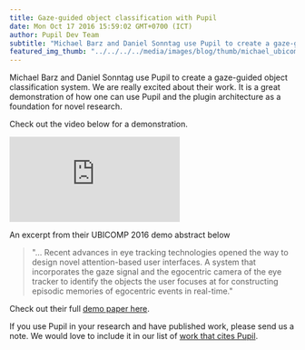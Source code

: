 ```yaml
---
title: Gaze-guided object classification with Pupil
date: Mon Oct 17 2016 15:59:02 GMT+0700 (ICT)
author: Pupil Dev Team
subtitle: "Michael Barz and Daniel Sonntag use Pupil to create a gaze-guided object classification system..."
featured_img_thumb: "../../../../media/images/blog/thumb/michael_ubicomp.png"
---
```


Michael Barz and Daniel Sonntag use Pupil to create a gaze-guided object classification system. We are really excited about their work. It is a great demonstration of how one can use Pupil and the plugin architecture as a foundation for novel research.

Check out the video below for a demonstration.

<div class="Feature-video-container-16by9">
	<iframe class="Feature-video" src="https://www.youtube.com/embed/AW1zg4IPcfI?rel=0&amp;showinfo=0" frameborder="0" allowfullscreen></iframe>
</div>

An excerpt from their UBICOMP 2016 demo abstract below

<blockquote cite="http://dl.acm.org/citation.cfm?doid=2968219.2971389"> "... Recent advances in eye tracking technologies opened the way to design novel attention-based user interfaces. A system that incorporates the gaze signal and the egocentric camera of the eye tracker to identify the objects the user focuses at for constructing episodic memories of egocentric events in real-time."
</blockquote>

Check out their full [demo paper here](http://dl.acm.org/citation.cfm?doid=2968219.2971389).

If you use Pupil in your research and have published work, please send us a note. We would love to include it in our list of [work that cites Pupil](https://docs.google.com/spreadsheets/d/1ZD6HDbjzrtRNB4VB0b7GFMaXVGKZYeI0zBOBEEPwvBI/).